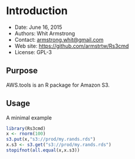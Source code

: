 Introduction
============

 * Date: June 16, 2015
 * Authors: Whit Armstrong
 * Contact: armstrong.whit@gmail.com
 * Web site: https://github.com/armstrtw/Rs3cmd
 * License: GPL-3


Purpose
-------

AWS.tools is an R package for Amazon S3.


Usage
-----

A minimal example

```R
library(Rs3cmd)
x <- rnorm(100)
s3.put(x,"s3://prod/my.rands.rds")
x.s3 <- s3.get("s3://prod/my.rands.rds")
stopifnot(all.equal(x,x.s3))
```
